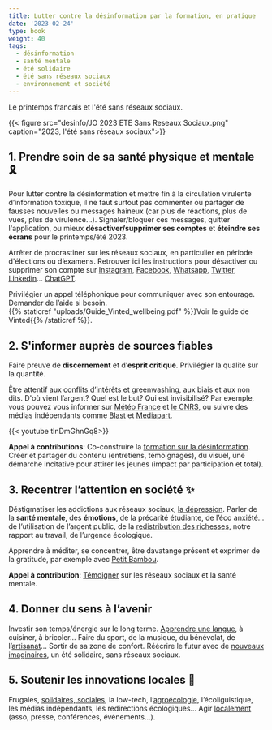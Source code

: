 ```yaml
---
title: Lutter contre la désinformation par la formation, en pratique
date: '2023-02-24'
type: book
weight: 40
tags:
  - désinformation
  - santé mentale
  - été solidaire
  - été sans réseaux sociaux
  - environnement et société
---
```


Le printemps francais et l'été sans réseaux sociaux.

<!--more-->

{{< figure src="desinfo/JO 2023 ETE Sans Reseaux Sociaux.png" caption="2023, l'été sans réseaux sociaux">}}

## 1. Prendre soin de sa santé physique et mentale 🎗️

Pour lutter contre la désinformation et mettre fin à la circulation virulente d’information toxique, il ne faut surtout pas commenter ou partager de fausses nouvelles ou messages haineux (car plus de réactions, plus de vues, plus de virulence...). Signaler/bloquer ces messages, quitter l'application, ou mieux <b>désactiver/supprimer ses comptes</b> et <b>éteindre ses écrans</b> pour le printemps/été 2023. 

Arrêter de procrastiner sur les réseaux sociaux, en particulier en période d'élections ou d’examens. Retrouver ici les instructions pour désactiver ou supprimer son compte sur [Instagram](https://help.instagram.com/370452623149242), [Facebook](https://www.facebook.com/help/224562897555674), [Whatsapp](https://faq.whatsapp.com/2138577903196467/), [Twitter](https://help.twitter.com/en/managing-your-account/how-to-deactivate-twitter-account), [Linkedin](https://www.linkedin.com/help/linkedin/answer/a1379064/close-your-linkedin-account?lang=fr)... [ChatGPT](https://help.openai.com/en/articles/6378407-how-can-i-delete-my-account).

Privilégier un appel téléphonique pour communiquer avec son entourage. <br>
Demander de l’aide si besoin. <br>
{{% staticref "uploads/Guide_Vinted_wellbeing.pdf" %}}Voir le guide de Vinted{{% /staticref %}}.

## 2. S'informer auprès de sources fiables

Faire preuve de <b>discernement</b> et d’<b>esprit critique</b>. Privilégier la qualité sur la quantité.

Être attentif aux [conflits d’intérêts et greenwashing](https://www.mtpcours.fr/c/desinformation/greenwashing/), aux biais et aux non dits. D'où vient l’argent? Quel est le but? Qui est invisibilisé? Par exemple, vous pouvez vous informer sur [Météo France](https://meteofrance.com/actualites-et-dossiers/actualites/climat/secheresse-32-jours-sans-pluie-en-france-record-battu) et [le CNRS](https://lejournal.cnrs.fr/articles/climatosceptiques-sur-twitter-enquete-sur-les-mercenaires-de-lintox), ou suivre des médias indépendants comme [Blast](https://www.blast-info.fr/articles/2023/sommes-nous-toujours-en-democratie-AwJ1_TmlTM-ONwHybrhuqQ) et [Mediapart](https://www.mediapart.fr/).

{{< youtube tlnDmGhnGq8>}} 
<br>

<b>Appel à contributions</b>: Co-construire la [formation sur la désinformation](https://www.mtpcours.fr/c/desinformation/). Créer et partager du contenu (entretiens, témoignages), du visuel, une démarche incitative pour attirer les jeunes (impact par participation et total).

## 3. Recentrer l’attention en société ✨

Déstigmatiser les addictions aux réseaux sociaux, [la dépression](https://www.youtube.com/watch?v=MN3D0uLEERU&ab_channel=GDGFrance). Parler de la <b>santé mentale</b>, des <b>émotions</b>, de la précarité étudiante, de l’éco anxiété… de l’utilisation de l’argent public, de la [redistribution des richesses](https://www.mtpcours.fr/c/desinformation/rapport-villani/), notre rapport au travail, de l’urgence écologique.

Apprendre à méditer, se concentrer, être davatange présent et exprimer de la gratitude, par exemple avec [Petit Bambou](https://www.lajauneetlarouge.com/petit-bambou-lappli-de-meditation-cofondee-par-un-polytechnicien/).

<b>Appel à contribution</b>: [Témoigner](https://annuel2.framapad.org/p/reseaux-sociaux-sante-mentale-a0fk?lang=fr) sur les réseaux sociaux et la santé mentale.

## 4. Donner du sens à l’avenir

Investir son temps/énergie sur le long terme. [Apprendre une langue](https://www.mtpcours.fr/post/22-03-29-language-learning/), à cuisiner, à bricoler… Faire du sport, de la musique, du bénévolat, de l’[artisanat](https://wecandoo.fr/)… Sortir de sa zone de confort. Réécrire le futur avec de [nouveaux imaginaires](https://www.lajauneetlarouge.com/potamai-energie-autonomie-et-resilience-pour-les-femmes-africaines/), un été solidaire, sans réseaux sociaux.

## 5. Soutenir les innovations locales 🌸

Frugales, [solidaires, sociales](https://flavi.fr/index.php/about/), la low-tech, l’[agroécologie](https://wwoof.fr/fr/), l’écoliguistique, les médias indépendants, les redirections écologiques… Agir [localement](https://www.local-seasonal.org/fr/on-the-menu?name=Soup) (asso, presse, conférences, événements...).